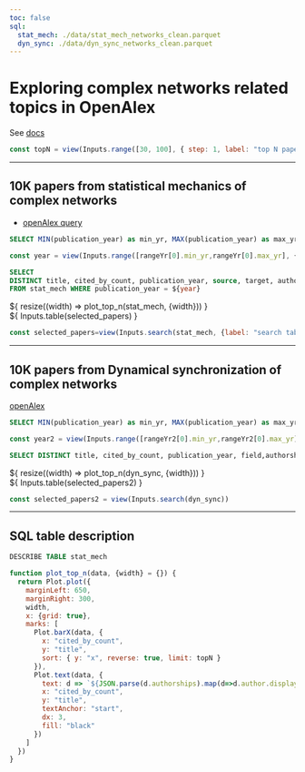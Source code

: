 ```yaml
---
toc: false
sql: 
  stat_mech: ./data/stat_mech_networks_clean.parquet
  dyn_sync: ./data/dyn_sync_networks_clean.parquet
---
```



<style>

.hero {
  display: flex;
  flex-direction: column;
  align-items: center;
  align-items: center;
  font-family: var(--sans-serif);
  margin: 4rem 0 8rem;
  text-wrap: balance;
  text-align: center;
}

.hero h1 {
  margin: 2rem 0;
  max-width: none;
  font-size: 14vw;
  font-weight: 900;
  line-height: 1;
  background: linear-gradient(30deg, var(--theme-foreground-focus), currentColor);
  -webkit-background-clip: text;
  -webkit-text-fill-color: transparent;
  background-clip: text;
}

.hero h2 {
  margin: 0;
  max-width: 34em;
  font-size: 20px;
  font-style: initial;
  font-weight: 500;
  line-height: 1.5;
  color: var(--theme-foreground-muted);
}

@media (min-width: 640px) {
  .hero h1 {
    font-size: 90px;
  }
}

</style>

# Exploring complex networks related topics in OpenAlex

See [docs](https://help.openalex.org/how-it-works/topics)

```js
const topN = view(Inputs.range([30, 100], { step: 1, label: "top N papers by citations", value: 30 }))
```

---

## 10K papers from statistical mechanics of complex networks


- [openAlex query](https://openalex.org/works?page=1&filter=primary_topic.id%3At10064)

```sql id=[...rangeYr]
SELECT MIN(publication_year) as min_yr, MAX(publication_year) as max_yr FROM stat_mech
```

```js
const year = view(Inputs.range([rangeYr[0].min_yr,rangeYr[0].max_yr], { step:1, value: 2000 }) )
```

```sql id=stat_mech
SELECT 
DISTINCT title, cited_by_count, publication_year, source, target, authorships
FROM stat_mech WHERE publication_year = ${year}
```

<div>${
    resize((width) => plot_top_n(stat_mech, {width}))
  }</div>
<div class="card" style="padding:0">
  ${
    Inputs.table(selected_papers)
  }
</div>

```js
const selected_papers=view(Inputs.search(stat_mech, {label: "search table"}))
```


---



## 10K papers from Dynamical synchronization of complex networks

[openAlex](https://openalex.org/works?page=1&filter=primary_topic.id%3At10064)

```sql id=[...rangeYr2]
SELECT MIN(publication_year) as min_yr, MAX(publication_year) as max_yr FROM dyn_sync
```

```js
const year2 = view(Inputs.range([rangeYr2[0].min_yr,rangeYr2[0].max_yr], { step:1, value: 2000 }) )
```

```sql id=dyn_sync
SELECT DISTINCT title, cited_by_count, publication_year, field,authorships FROM dyn_sync WHERE publication_year = ${year2}
```

<div class="grid-colspan-3">${
    resize((width) => plot_top_n(dyn_sync, {width}))
  }</div>
<div class="card" style="padding:0">
  ${
    Inputs.table(selected_papers2)
  }
</div>

```js
const selected_papers2 = view(Inputs.search(dyn_sync))
```

---

## SQL table description

```sql
DESCRIBE TABLE stat_mech
```


```js
function plot_top_n(data, {width} = {}) {
  return Plot.plot({
    marginLeft: 650,
    marginRight: 300,
    width,
    x: {grid: true},
    marks: [
      Plot.barX(data, {
        x: "cited_by_count",
        y: "title",
        sort: { y: "x", reverse: true, limit: topN }
      }),
      Plot.text(data, {
        text: d => `${JSON.parse(d.authorships).map(d=>d.author.display_name).join("; ")}`,
        x: "cited_by_count",
        y: "title",
        textAnchor: "start",
        dx: 3,
        fill: "black"
      })
    ]
  })
}
```